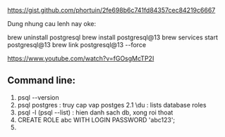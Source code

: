 https://gist.github.com/phortuin/2fe698b6c741fd84357cec84219c6667

Dung nhung cau lenh nay oke:

brew uninstall postgresql
brew install postgresql@13
brew services start postgresql@13
brew link postgresql@13 --force

https://www.youtube.com/watch?v=fGOsgMcTP2I

## Command line:
1. psql --version
2. psql postgres : truy cap vap postges
  2.1 \du : lists database roles
3. psql -l (psql --list) : hien danh sach db, xong roi thoat
4. CREATE ROLE abc WITH LOGIN PASSWORD 'abc123';
5. 
